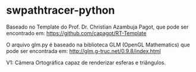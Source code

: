 # swpathtracer-python

Baseado no Template do Prof. Dr. Christian Azambuja Pagot, que pode ser encontrado em:
https://github.com/capagot/RT-Template

O arquivo glm.py é baseado na biblioteca GLM (OpenGL Mathematics) que pode ser encontrada em:
http://glm.g-truc.net/0.9.8/index.html

V1: Câmera Ortográfica capaz de renderizar esferas e triângulos.
